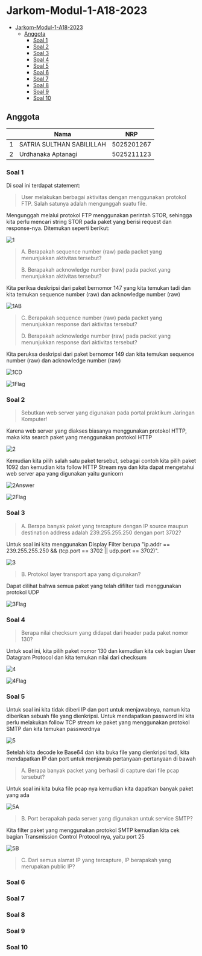# Jarkom-Modul-1-A18-2023

- [Jarkom-Modul-1-A18-2023](#jarkom-modul-1-a18-2023)
  - [Anggota](#anggota)
    - [Soal 1](#soal-1)
    - [Soal 2](#soal-2)
    - [Soal 3](#soal-3)
    - [Soal 4](#soal-4)
    - [Soal 5](#soal-5)
    - [Soal 6](#soal-6)
    - [Soal 7](#soal-7)
    - [Soal 8](#soal-8)
    - [Soal 9](#soal-9)
    - [Soal 10](#soal-10)

## Anggota

|     | Nama                      | NRP        |
| --- | ------------------------- | ---------- |
| 1   | SATRIA SULTHAN SABILILLAH | 5025201267 |
| 2   | Urdhanaka Aptanagi        | 5025211123 |

### Soal 1

Di soal ini terdapat statement:
> User melakukan berbagai aktivitas dengan menggunakan protokol FTP. Salah satunya adalah mengunggah suatu file.

Mengunggah melalui protokol FTP menggunakan perintah STOR, sehingga kita perlu mencari string STOR pada paket yang berisi request dan response-nya. Ditemukan seperti berikut:

![1](https://user-images.githubusercontent.com/46347836/269847268-af767915-247d-4cfa-813f-1428f207f996.png)

> A. Berapakah sequence number (raw) pada packet yang menunjukkan aktivitas tersebut?
>
> B. Berapakah acknowledge number (raw) pada packet yang menunjukkan aktivitas tersebut?

Kita periksa deskripsi dari paket bernomor 147 yang kita temukan tadi dan kita temukan sequence number (raw) dan acknowledge number (raw)

![1AB](https://user-images.githubusercontent.com/46347836/269847749-baee2bd8-ac36-42d5-a278-6d94c70f7a0c.png)

> C. Berapakah sequence number (raw) pada packet yang menunjukkan response dari aktivitas tersebut?
>
> D. Berapakah acknowledge number (raw) pada packet yang menunjukkan response dari aktivitas tersebut?

Kita peruksa deskripsi dari paket bernomor 149 dan kita temukan sequence number (raw) dan acknowledge number (raw)

![1CD](https://user-images.githubusercontent.com/46347836/269848101-10ff1972-362f-4964-9976-4a683b674b8e.png)

![1Flag](https://user-images.githubusercontent.com/46347836/269854135-6f8fe16c-a6e2-4f02-9edb-36bbd1cc16e4.png)

### Soal 2

> Sebutkan web server yang digunakan pada portal praktikum Jaringan Komputer!

Karena web server yang diakses biasanya menggunakan protokol HTTP, maka kita search paket yang menggunakan protokol HTTP

![2](https://user-images.githubusercontent.com/46347836/269849052-ed3eea50-2f15-4313-90c3-5b8922eebe03.png)

Kemudian kita pilih salah satu paket tersebut, sebagai contoh kita pilih paket 1092 dan kemudian kita follow HTTP Stream nya dan kita dapat mengetahui web server apa yang digunakan yaitu gunicorn

![2Answer](https://user-images.githubusercontent.com/46347836/269849379-191c9132-b15f-4e45-b45b-4a3c1803058f.png)

![2Flag](https://user-images.githubusercontent.com/46347836/269854860-d402224e-7d37-4d79-b448-500dc64dea86.png)

### Soal 3

> A. Berapa banyak paket yang tercapture dengan IP source maupun destination address adalah 239.255.255.250 dengan port 3702?

Untuk soal ini kita menggunakan Display Filter berupa "ip.addr == 239.255.255.250 && (tcp.port == 3702 || udp.port == 3702)".

![3](https://user-images.githubusercontent.com/46347836/269851060-30d21381-bac1-43f0-8002-5e75ffd581cd.png)

> B. Protokol layer transport apa yang digunakan?

Dapat dilihat bahwa semua paket yang telah difilter tadi menggunakan protokol UDP

![3Flag](https://user-images.githubusercontent.com/46347836/269855297-10594373-3c5c-4d75-bd12-f1af1af24f9e.png)

### Soal 4

> Berapa nilai checksum yang didapat dari header pada paket nomor 130?

Untuk soal ini, kita pilih paket nomor 130 dan kemudian kita cek bagian User Datagram Protocol dan kita temukan nilai dari checksum

![4](https://user-images.githubusercontent.com/46347836/269851601-d284fa2a-cd30-45d0-9b76-5f1ab00b6853.png)

![4Flag](https://user-images.githubusercontent.com/46347836/269856980-b4774370-c97b-45e0-a18a-2ab4649ae4c6.png)

### Soal 5

Untuk soal ini kita tidak diberi IP dan port untuk menjawabnya, namun kita diberikan sebuah file yang dienkripsi. Untuk mendapatkan password ini kita perlu melakukan follow TCP stream ke paket yang menggunakan protokol SMTP dan kita temukan passwordnya

![5](https://user-images.githubusercontent.com/46347836/269853578-ca1686f3-b0fc-4a84-a87c-22524d59b67c.png)

Setelah kita decode ke Base64 dan kita buka file yang dienkripsi tadi, kita mendapatkan IP dan port untuk menjawab pertanyaan-pertanyaan di bawah

> A. Berapa banyak packet yang berhasil di capture dari file pcap tersebut?

Untuk soal ini kita buka file pcap nya kemudian kita dapatkan banyak paket yang ada

![5A](https://user-images.githubusercontent.com/46347836/269852078-b0596b81-0c07-4918-bf2b-560bdce3f9d4.png)

> B. Port berapakah pada server yang digunakan untuk service SMTP?

Kita filter paket yang menggunakan protokol SMTP kemudian kita cek bagian Transmission Control Protocol nya, yaitu port 25

![5B](https://user-images.githubusercontent.com/46347836/269852678-1b57fd48-e971-4c3f-bbac-c9643e684328.png)

> C. Dari semua alamat IP yang tercapture, IP berapakah yang merupakan public IP?

### Soal 6

### Soal 7

### Soal 8

### Soal 9

### Soal 10
